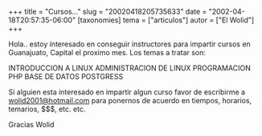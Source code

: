 +++
title = "Cursos..."
slug = "20020418205735633"
date = "2002-04-18T20:57:35-06:00"
[taxonomies]
tema = ["articulos"]
autor = ["El Wolid"]
+++

Hola.. estoy interesado en conseguir instructores para impartir cursos
en Guanajuato, Capital el proximo mes. Los temas a tratar son:

INTRODUCCION A LINUX ADMINISTRACION DE LINUX PROGRAMACION PHP BASE DE
DATOS POSTGRESS

Si alguien esta interesado en impartir algun curso favor de escribirme a
wolid2001@hotmail.com para ponernos de acuerdo en tiempos, horarios,
temarios, $$$, etc. etc.

Gracias Wolid

